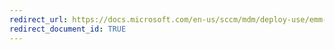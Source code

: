 ```yaml
---
redirect_url: https://docs.microsoft.com/en-us/sccm/mdm/deploy-use/emm-introduction-to-email-profiles
redirect_document_id: TRUE
---
```


